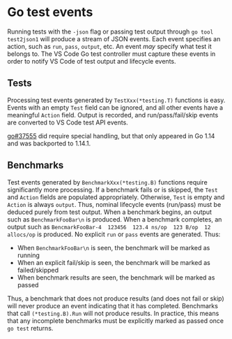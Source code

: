 # Go test events

Running tests with the `-json` flag or passing test output through `go tool
test2json1` will produce a stream of JSON events. Each event specifies an
action, such as `run`, `pass`, `output`, etc. An event *may* specify what test
it belongs to. The VS Code Go test controller must capture these events in order
to notify VS Code of test output and lifecycle events.

## Tests

Processing test events generated by `TestXxx(*testing.T)` functions is easy.
Events with an empty `Test` field can be ignored, and all other events have a
meaningful `Action` field. Output is recorded, and run/pass/fail/skip events are
converted to VS Code test API events.

[go#37555](https://github.com/golang/go/issues/37555) did require special
handling, but that only appeared in Go 1.14 and was backported to 1.14.1.

## Benchmarks

Test events generated by `BenchmarkXxx(*testing.B)` functions require
significantly more processing. If a benchmark fails or is skipped, the `Test`
and `Action` fields are populated appropriately. Otherwise, `Test` is empty and
`Action` is always `output`. Thus, nominal lifecycle events (run/pass) must be
deduced purely from test output. When a benchmark begins, an output such as
`BenchmarkFooBar\n` is produced. When a benchmark completes, an output such as
`BencmarkFooBar-4  123456  123.4 ns/op  123 B/op  12 allocs/op` is produced. No
explicit `run` or `pass` events are generated. Thus:

- When `BenchmarkFooBar\n` is seen, the benchmark will be marked as running
- When an explicit fail/skip is seen, the benchmark will be marked as failed/skipped
- When benchmark results are seen, the benchmark will be marked as passed

Thus, a benchmark that does not produce results (and does not fail or skip) will
never produce an event indicating that it has completed. Benchmarks that call
`(*testing.B).Run` will not produce results. In practice, this means that any
incomplete benchmarks must be explicitly marked as passed once `go test`
returns.